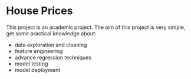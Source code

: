# House Prices

This project is an academic project. The aim of this project is very simple, get some practical knowledge about:

- data exploration and cleaning
- feature engineering
- advance regression techniques
- model testing
- model deployment
